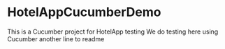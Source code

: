 # HotelAppCucumberDemo
This is a Cucumber project for HotelApp testing
We do testing here using Cucumber
another line to readme

